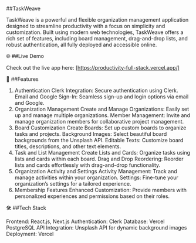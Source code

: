 ##TaskWeave

TaskWeave is a powerful and flexible organization management application designed to streamline productivity with a focus on simplicity and customization. Built using modern web technologies, TaskWeave offers a rich set of features, including board management, drag-and-drop lists, and robust authentication, all fully deployed and accessible online.

🌐 ##Live Demo

Check out the live app here: [https://productivity-full-stack.vercel.app/]

🚀 ##Features

1. Authentication
Clerk Integration: Secure authentication using Clerk.
Email and Google Sign-In: Seamless sign-up and login options via email and Google.
2. Organization Management
Create and Manage Organizations: Easily set up and manage multiple organizations.
Member Management: Invite and manage organization members for collaborative project management.
3. Board Customization
Create Boards: Set up custom boards to organize tasks and projects.
Background Images: Select beautiful board backgrounds from the Unsplash API.
Editable Texts: Customize board titles, descriptions, and other text elements.
4. Task and List Management
Create Lists and Cards: Organize tasks using lists and cards within each board.
Drag and Drop Reordering: Reorder lists and cards effortlessly with drag-and-drop functionality.
5. Organization Activity and Settings
Activity Management: Track and manage activities within your organization.
Settings: Fine-tune your organization’s settings for a tailored experience.
6. Membership Features
Enhanced Customization: Provide members with personalized experiences and permissions based on their roles.

🛠️ ##Tech Stack

Frontend: React.js, Next.js
Authentication: Clerk
Database: Vercel PostgreSQL
API Integration: Unsplash API for dynamic background images
Deployment: Vercel
